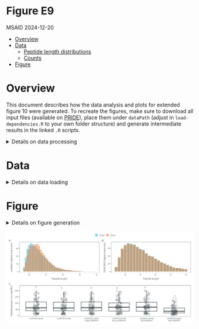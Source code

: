 # Figure E9
MSAID
2024-12-20

- [Overview](#overview)
- [Data](#data)
  - [Peptide length distributions](#peptide-length-distributions)
  - [Counts](#counts)
- [Figure](#figure)

# Overview

This document describes how the data analysis and plots for extended
figure 10 were generated. To recreate the figures, make sure to download
all input files (available on
[PRIDE](https://www.ebi.ac.uk/pride/archive?keyword=PXD053241)), place
them under `dataPath` (adjust in `load-dependencies.R` to your own
folder structure) and generate intermediate results in the linked `.R`
scripts.

<details>
<summary>
Details on data processing
</summary>

``` r
suppressMessages(source(here::here("scripts/load-dependencies.R")))
path <- file.path(here::here(), "figure-E9")
figurePath <- file.path(dataPath, "data/figure-E9")
msaid_td <- c("Target" = msaid_blue, "Decoy" = msaid_orange)
```

</details>

# Data

<details>
<summary>
Details on data loading
</summary>

[R code to generate `.csv` input
files](figure-E9-library-and-csodiaq-results.R)

## Peptide length distributions

``` r
pep_zodiaq <- fread(file.path(figurePath, "figure-E9A-csodiaq.csv"))
pep_zodiaq[, isDecoyLabel := factor(isDecoyLabel, c("Target", "Decoy"))]

p_pep_zodiaq <- ggplot(pep_zodiaq, aes(x=n_aa, fill=isDecoyLabel)) +
  geom_bar(position = "identity", alpha = 0.5) +
  scale_y_continuous(labels = label_number(scale_cut = append(cut_short_scale(), 1, 1))) +
  scale_fill_manual(NULL, values = msaid_td) +
  xlab("Peptide length") + ylab("csoDIAq original precursors") +
  theme(legend.position = "top")

pep_inferys <- fread(file.path(figurePath, "figure-E9B-chimerys.csv"))
pep_inferys[, isDecoyLabel := factor(isDecoyLabel, c("Target", "Decoy"))]

p_pep_inferys <- ggplot(pep_inferys, aes(x=n_aa, fill=isDecoyLabel)) +
  geom_bar(position = "identity", alpha = 0.5) +
  scale_y_continuous(labels = label_number(scale_cut = append(cut_short_scale(), 1, 1))) +
  scale_fill_manual(NULL, values = msaid_td) +
  xlab("Peptide length") + ylab("CHIMERYS digest precursors") +
  theme(legend.position = "top")
```

## Counts

``` r
dt <- fread(file.path(figurePath, "figure-E9C-counts.csv"))
types <- c("CsoDIAq original",
           "CsoDIAq overlap",
           "CsoDIAq overlap\nTargets INFERYS",
           "CsoDIAq overlap\nDecoys INFERYS",
           "CsoDIAq overlap\nBoth INFERYS",
           "CHIMERYS digest\nBoth INFERYS")
dt[, type := factor(type, types)]

p_counts <- ggplot(dt, aes(x=type, y=N)) +
  geom_boxplot(outliers = F, color = msaid_darkgray) +
  geom_point(shape = 1L, alpha = 0.5, color = msaid_darkgray,
             position = position_jitter(0.1, seed = 123L)) +
  scale_y_continuous(labels = label_number(scale_cut = append(cut_short_scale(), 1, 1))) +
  xlab(NULL) + ylab("Peptide groups (run-specific)")
```

</details>

# Figure

<details>
<summary>
Details on figure generation
</summary>

``` r
p_design <- "AAAAAA\nBBBCCC\nDDDDDD"

p_library <- guide_area() + p_pep_zodiaq + p_pep_inferys + p_counts +
  plot_layout(heights = c(0.1, 1, 1), design = p_design, guides = "collect") +
  plot_annotation(tag_levels = list(c("A", "B", "C")))

suppressWarnings(ggsave2(file.path(path, "figure-E9.pdf"), plot = p_library,
                         width = 180, height = 90, units = "mm", device = cairo_pdf))
suppressWarnings(ggsave2(file.path(path, "figure-E9.png"), plot = p_library,
                         width = 180, height = 90, units = "mm"))
```

</details>

![figure-E9](figure-E9.png)
